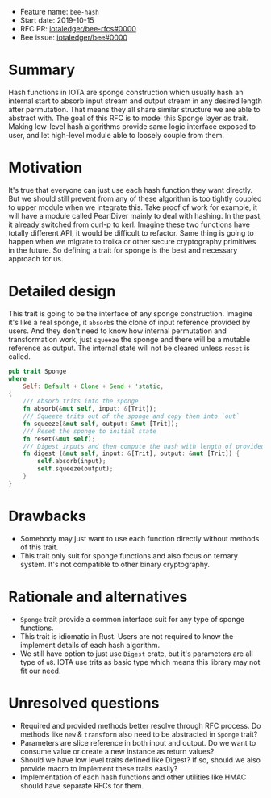 + Feature name: `bee-hash`
+ Start date: 2019-10-15
+ RFC PR: [iotaledger/bee-rfcs#0000](https://github.com/iotaledger/bee-rfcs/pull/0000)
+ Bee issue: [iotaledger/bee#0000](https://github.com/iotaledger/bee/issues/0000)

# Summary

Hash functions in IOTA are sponge construction which usually hash an internal start to absorb input stream and output
stream in any desired length after permutation. That means they all share similar structure we are able to abstract
with. The goal of this RFC is to model this Sponge layer as trait. Making low-level hash algorithms provide same logic
interface exposed to user, and let high-level module able to loosely couple from them.

# Motivation

It's true that everyone can just use each hash function they want directly. But we should still prevent from any of
these algorithm is too tightly coupled to upper module when we integrate this. Take proof of work for example, it will
have a module called PearlDiver mainly to deal with hashing. In the past, it already switched from curl-p to kerl.
Imagine these two functions have totally different API, it would be difficult to refactor. Same thing is going to happen
when we migrate to troika or other secure cryptography primitives in the future. So defining a trait for sponge is the
best and necessary approach for us. 

# Detailed design

This trait is going to be the interface of any sponge construction. Imagine it's like a real sponge, it `absorb`s the
clone of input reference provided by users. And they don't need to know how internal permutation and transformation
work, just `squeeze` the sponge and there will be a mutable reference as output. The internal state will not be cleared
unless `reset` is called.

```rust 
pub trait Sponge
where
    Self: Default + Clone + Send + 'static,
{
    /// Absorb trits into the sponge
    fn absorb(&mut self, input: &[Trit]);
    /// Squeeze trits out of the sponge and copy them into `out`
    fn squeeze(&mut self, output: &mut [Trit]);
    /// Reset the sponge to initial state
    fn reset(&mut self);
    /// Digest inputs and then compute the hash with length of provided output slice
    fn digest (&mut self, input: &[Trit], output: &mut [Trit]) {
        self.absorb(input);
        self.squeeze(output);
    }
}
```
# Drawbacks

- Somebody may just want to use each function directly without methods of this trait.
- This trait only suit for sponge functions and also focus on ternary system. It's not compatible to other binary
	cryptography.

# Rationale and alternatives

- `Sponge` trait provide a common interface suit for any type of sponge functions.
- This trait is idiomatic in Rust. Users are not required to know the implement details of each hash algorithm.
- We still have option to just use `Digest` crate, but it's parameters are all type of `u8`. IOTA use trits as basic
	type which means this library may not fit our need.

# Unresolved questions

- Required and provided methods better resolve through RFC process. Do methods like `new` & `transform` also need to be
	abstracted in `Sponge` trait?   
- Parameters are slice reference in both input and output. Do we want to consume value or create a new instance as
	return values?
- Should we have low level traits defined like Digest? If so, should we also provide macro to implement these traits
	easily?
- Implementation of each hash functions and other utilities like HMAC should have separate RFCs for them.
